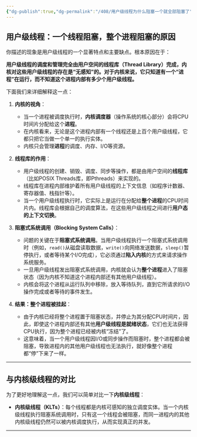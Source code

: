 ```yaml
---
{"dg-publish":true,"dg-permalink":"/408/用户级线程为什么阻塞一个就全部阻塞了","permalink":"/408/用户级线程为什么阻塞一个就全部阻塞了/"}
---
```



## 用户级线程：一个线程阻塞，整个进程阻塞的原因
你描述的现象是用户级线程的一个显著特点和主要缺点。根本原因在于：

**用户级线程的调度和管理完全由用户空间的线程库（Thread Library）完成，内核对这些用户级线程的存在是“无感知”的。对于内核来说，它只知道有一个“进程”在运行，而不知道这个进程内部有多少个用户级线程。**

下面我们来详细解释这一点：

1. **内核的视角**：
    
    - 当一个进程被调度执行时，**内核调度器**（操作系统的核心部分）会将CPU时间片分配给这个**进程**。
    - 在内核看来，无论是这个进程内部有一个线程还是上百个用户级线程，它都只把它当做一个单一的执行实体。
    - 内核只会管理**进程**的调度、内存、I/O等资源。
2. **线程库的作用**：
    
    - 用户级线程的创建、销毁、调度、同步等操作，都是由用户空间的**线程库**（比如POSIX Threads库，即Pthreads）来实现的。
    - 线程库在进程内部维护着所有用户级线程的上下文信息（如程序计数器、寄存器值、栈指针等）。
    - 当一个用户级线程执行时，它实际上是运行在分配给**整个进程**的CPU时间片内。线程库会根据自己的调度算法，在这些用户级线程之间进行**用户态的上下文切换**。
3. **阻塞式系统调用（Blocking System Calls）**：
    
    - 问题的关键在于**阻塞式系统调用**。当用户级线程执行一个阻塞式系统调用时（例如，`read()`从磁盘读取数据，`write()`向网络发送数据，`sleep()`暂停执行，或者等待某个I/O完成），它必须通过**陷入内核**的方式来请求操作系统服务。
    - 一旦用户级线程发出阻塞式系统调用，内核就会认为**整个进程**进入了阻塞状态（因为内核不知道这个进程内部还有其他用户级线程）。
    - 内核会将这个进程从运行队列中移除，放入等待队列，直到它所请求的I/O操作完成或者等待的事件发生。
4. **结果：整个进程被挂起**：
    
    - 由于内核已经将整个进程置于阻塞状态，并停止为其分配CPU时间片，因此，即使这个进程内部还有其他**用户级线程是就绪状态**，它们也无法获得CPU执行，因为整个进程已经被内核“冻结”了。
    - 这意味着，当一个用户级线程因I/O或同步操作而阻塞时，整个进程都会被阻塞，导致进程内的其他用户级线程也无法执行，就好像整个进程都“停”下来了一样。

---



## 与内核级线程的对比
为了更好地理解这一点，我们可以简单对比一下**内核级线程**：

- **内核级线程（KLTs）**：每个线程都是内核可感知的独立调度实体。当一个内核级线程执行阻塞系统调用时，只有这一个线程会被阻塞，而同一进程内的其他内核级线程仍然可以被内核调度执行，从而实现真正的并发。

---
